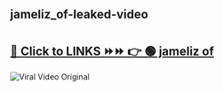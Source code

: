 
 ## jameliz_of-leaked-video 

# <h2><a href="https://clipsfans.com/jameliz_of&ref=git">🔗 Click to LINKS ⏩⏩ 👉 🟢 jameliz of </a></h2>

<a href="https://clipsfans.com/jameliz_of&ref=git" rel="nofollow" data-target="animated-image.originalLink"><img src="https://i.ibb.co.com/xMMVF88/686577567.gif" alt="Viral Video Original" style="max-width: 100%; display: inline-block;" data-target="animated-image.originalImage"></a>
